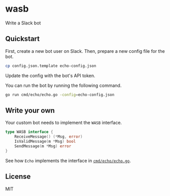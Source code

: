 # wasb

Write a Slack bot

## Quickstart

First, create a new bot user on Slack. Then, prepare a new config file for the bot.

```bash
cp config.json.template echo-config.json
```

Update the config with the bot's API token.

You can run the bot by running the following command.

```bash
go run cmd/echo/echo.go -config=echo-config.json
```

## Write your own

Your custom bot needs to implement the `WASB` interface.

```go
type WASB interface {
	ReceiveMessage() (*Msg, error)
	IsValidMessage(m *Msg) bool
	SendMessage(m *Msg) error
}
```

See how `Echo` implements the interface in [`cmd/echo/echo.go`](https://github.com/microamp/wasb/blob/master/cmd/echo/echo.go).

## License

MIT
